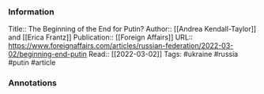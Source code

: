 
### Information
Title:: The Beginning of the End for Putin?
Author:: [[Andrea Kendall-Taylor]] and [[Erica Frantz]]
Publication:: [[Foreign Affairs]]
URL:: https://www.foreignaffairs.com/articles/russian-federation/2022-03-02/beginning-end-putin
Read:: [[2022-03-02]]
Tags: #ukraine #russia #putin 
#article

### Annotations
